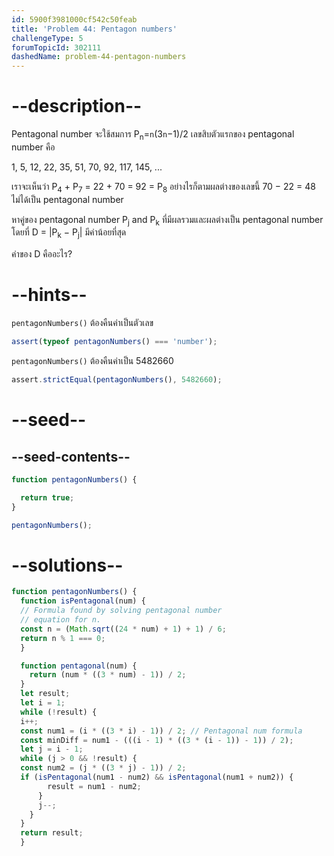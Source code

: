 ```yaml
---
id: 5900f3981000cf542c50feab
title: 'Problem 44: Pentagon numbers'
challengeType: 5
forumTopicId: 302111
dashedName: problem-44-pentagon-numbers
---
```


# --description--

Pentagonal number จะใช้สมการ P<sub>n</sub>=`n`(3`n`−1)/2 เลขสิบตัวแรกของ pentagonal number คือ

1, 5, 12, 22, 35, 51, 70, 92, 117, 145, ...

เราจะเห็นว่า P<sub>4</sub> + P<sub>7</sub> = 22 + 70 = 92 = P<sub>8</sub> อย่างไรก็ตามผลต่างของเลขนี้ 70 − 22 = 48 ไม่ได้เป็น pentagonal number

หาคู่ของ pentagonal number P<sub>j</sub> and P<sub>k</sub> ที่มีผลรวมและผลต่างเป็น pentagonal number โดยที่ D = |P<sub>k</sub> − P<sub>j</sub>| มีค่าน้อยที่สุด 

ค่าของ D คืออะไร?

# --hints--

`pentagonNumbers()` ต้องคืนค่าเป็นตัวเลข

```js
assert(typeof pentagonNumbers() === 'number');
```

`pentagonNumbers()` ต้องคืนค่าเป็น 5482660

```js
assert.strictEqual(pentagonNumbers(), 5482660);
```

# --seed--

## --seed-contents--

```js
function pentagonNumbers() {

  return true;
}

pentagonNumbers();
```

# --solutions--

```js
function pentagonNumbers() {
  function isPentagonal(num) {
  // Formula found by solving pentagonal number
  // equation for n.
  const n = (Math.sqrt((24 * num) + 1) + 1) / 6;
  return n % 1 === 0;
  }

  function pentagonal(num) {
    return (num * ((3 * num) - 1)) / 2;
  }
  let result;
  let i = 1;
  while (!result) {
  i++;
  const num1 = (i * ((3 * i) - 1)) / 2; // Pentagonal num formula
  const minDiff = num1 - (((i - 1) * ((3 * (i - 1)) - 1)) / 2);
  let j = i - 1;
  while (j > 0 && !result) {
  const num2 = (j * ((3 * j) - 1)) / 2;
  if (isPentagonal(num1 - num2) && isPentagonal(num1 + num2)) {
        result = num1 - num2;
      }
      j--;
    }
  }
  return result;
  }
```
